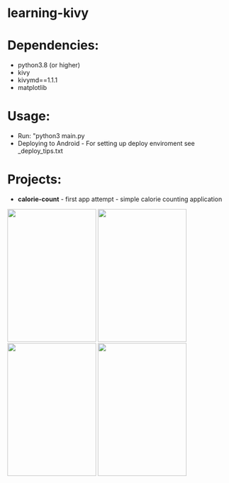 # learning-kivy
# Dependencies:
- python3.8 (or higher)
- kivy
- kivymd==1.1.1
- matplotlib
# Usage:
- Run: "python3 main.py
- Deploying to Android - For setting up deploy enviroment see _deploy_tips.txt
# Projects:
- **calorie-count** - first app attempt - simple calorie counting application
<p float="left">
  <img src="https://user-images.githubusercontent.com/57197982/165597326-da8dbc43-27f3-4494-a57c-b066fa14518a.png" height="300" width="200" />
  <img src="https://user-images.githubusercontent.com/57197982/165597124-451ba2c9-f659-4b7c-9790-0e5e94db405f.png" height="300" width="200" />
  <img src="https://user-images.githubusercontent.com/57197982/165597137-ce5bb4b8-048f-425e-854b-1fc1677be83c.png" height="300" width="200" />
  <img src="https://user-images.githubusercontent.com/57197982/165597165-27561e45-9fb2-444d-9fce-c8d7b771cf9e.png" height="300" width="200" />
<p />

